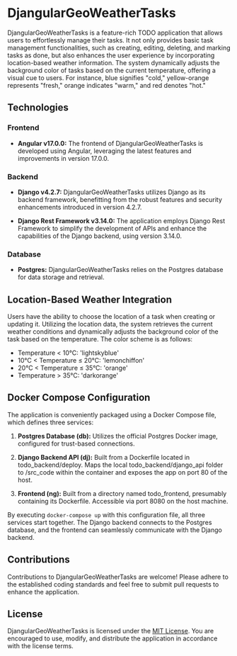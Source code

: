 # DjangularGeoWeatherTasks

DjangularGeoWeatherTasks is a feature-rich TODO application that allows users to effortlessly manage their tasks. It not only provides basic task management functionalities, such as creating, editing, deleting, and marking tasks as done, but also enhances the user experience by incorporating location-based weather information. The system dynamically adjusts the background color of tasks based on the current temperature, offering a visual cue to users. For instance, blue signifies "cold," yellow-orange represents "fresh," orange indicates "warm," and red denotes "hot."

## Technologies

### Frontend

- **Angular v17.0.0:** The frontend of DjangularGeoWeatherTasks is developed using Angular, leveraging the latest features and improvements in version 17.0.0.

### Backend

- **Django v4.2.7:** DjangularGeoWeatherTasks utilizes Django as its backend framework, benefitting from the robust features and security enhancements introduced in version 4.2.7.

- **Django Rest Framework v3.14.0:** The application employs Django Rest Framework to simplify the development of APIs and enhance the capabilities of the Django backend, using version 3.14.0.

### Database

- **Postgres:** DjangularGeoWeatherTasks relies on the Postgres database for data storage and retrieval.

## Location-Based Weather Integration

Users have the ability to choose the location of a task when creating or updating it. Utilizing the location data, the system retrieves the current weather conditions and dynamically adjusts the background color of the task based on the temperature. The color scheme is as follows:

- Temperature < 10°C: 'lightskyblue'
- 10°C < Temperature ≤ 20°C: 'lemonchiffon'
- 20°C < Temperature ≤ 35°C: 'orange'
- Temperature > 35°C: 'darkorange'

## Docker Compose Configuration

The application is conveniently packaged using a Docker Compose file, which defines three services:

1. **Postgres Database (db):** Utilizes the official Postgres Docker image, configured for trust-based connections.

2. **Django Backend API (dj):** Built from a Dockerfile located in todo_backend/deploy. Maps the local todo_backend/django_api folder to /src_code within the container and exposes the app on port 80 of the host.

3. **Frontend (ng):** Built from a directory named todo_frontend, presumably containing its Dockerfile. Accessible via port 8080 on the host machine.

By executing `docker-compose up` with this configuration file, all three services start together. The Django backend connects to the Postgres database, and the frontend can seamlessly communicate with the Django backend.

## Contributions

Contributions to DjangularGeoWeatherTasks are welcome! Please adhere to the established coding standards and feel free to submit pull requests to enhance the application.

## License

DjangularGeoWeatherTasks is licensed under the [MIT License](LICENSE). You are encouraged to use, modify, and distribute the application in accordance with the license terms.

